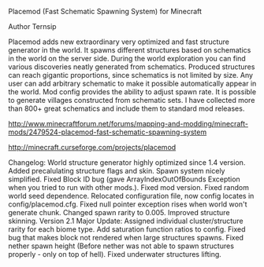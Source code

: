 Placemod (Fast Schematic Spawning System) for Minecraft

Author Ternsip

Placemod adds new extraordinary very optimized and fast structure generator in the world.
It spawns different structures based on schematics in the world on the server side. 
During the world exploration you can find various discoveries neatly generated from schematics. 
Produced structures can reach gigantic proportions, since schematics is not limited by size.
Any user can add arbitrary schematic to make it possible automatically appear in the world. 
Mod config provides the ability to adjust spawn rate. It is possible to generate villages constructed from schematic sets. 
I have collected more than 800+ great schematics and include them to standard mod releases.


http://www.minecraftforum.net/forums/mapping-and-modding/minecraft-mods/2479524-placemod-fast-schematic-spawning-system


http://minecraft.curseforge.com/projects/placemod


Changelog:
World structure generator highly optimized since 1.4 version.
Added precalulating structure flags and skin.
Spawn system nicely simplified.
Fixed Block ID bug (gave ArrayIndexOutOfBounds Exception when you tried to run with other mods.).
Fixed mod version.
Fixed random world seed dependence.
Relocated configuration file, now config locates in config/placemod.cfg.
Fixed null pointer exception rises when world won't generate chunk.
Changed spawn rarity to 0.005.
Improved structure skinning. 
Version 2.1 Major Update:
Assigned individual cluster/structure  rarity for each biome type.
Add saturation function ratios to config.
Fixed bug that makes block not rendered when large structures spawns.
Fixed nether spawn height (Before nether was not able to spawn structures properly - only on top of hell).
Fixed underwater structures lifting.


